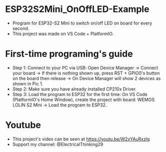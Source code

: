 # ESP32S2Mini_OnOffLED-Example
- Program for ESP32-S2 Mini to switch on/off LED on board for every second.
- This project was made on VS Code + PlatformIO.
# First-time programing's guide
- Step 1: Connect to your PC via USB: Open Device Manager -> Connect your board -> If there is nothing shown up, press RST + GPIO0's button
 on the board then release -> On Device Manager will show 2 devices as shown in Pic 1.
- Step 2: Make sure you have already installed CP210x Driver.
- Step 3: Load the program to ESP32 for the first time: On VS Code (PlatformIO's Home Window), create the project with board: WEMOS LOLIN S2 Mini
-> Load the program to ESP32.
# Youtube
- This project's video can be seen at https://youtu.be/W2xYAuRxzlg
- Support my channel: @ElectricalThinking29
